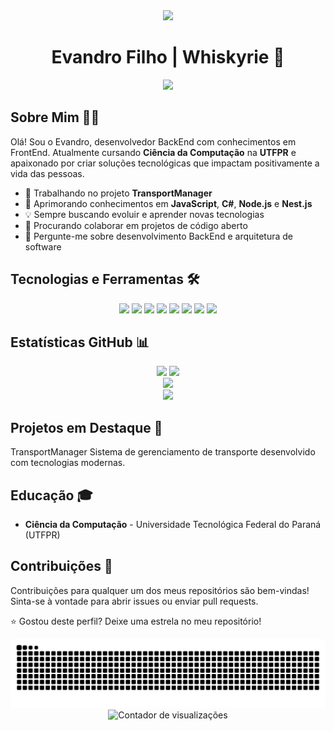 <div align="center">
  <img height="150" src="https://camo.githubusercontent.com/62da68eb62b1e5f175f7d1f0191dd89a653d7908feb22d37d4a0ab07365d6791/68747470733a2f2f6d656469612e67697068792e636f6d2f6d656469612f4d3967624264396e6244724f5475314d71782f67697068792e676966" />
</div>

<h1 align="center">Evandro Filho | Whiskyrie 🚀</h1>

<div align="center">
  <a href="https://github.com/DenverCoder1/readme-typing-svg">
    <img src="https://readme-typing-svg.herokuapp.com?font=Fira+Code&size=25&duration=3000&pause=1000&color=9645F4&center=true&vCenter=true&width=435&lines=Desenvolvedor+BackEnd;Estudante+de+Ciência+da+Computação;Apaixonado+por+Tecnologia" />
  </a>
</div>

## Sobre Mim 👨‍💻
Olá! Sou o Evandro, desenvolvedor BackEnd com conhecimentos em FrontEnd. Atualmente cursando **Ciência da Computação** na **UTFPR** e apaixonado por criar soluções tecnológicas que impactam positivamente a vida das pessoas.
* 🔭 Trabalhando no projeto **TransportManager**
* 🌱 Aprimorando conhecimentos em **JavaScript**, **C#**, **Node.js** e **Nest.js**
* 💡 Sempre buscando evoluir e aprender novas tecnologias
* 🚀 Procurando colaborar em projetos de código aberto
* 💬 Pergunte-me sobre desenvolvimento BackEnd e arquitetura de software

## Tecnologias e Ferramentas 🛠️

<div align="center">
  <img src="https://img.shields.io/badge/JavaScript-F7DF1E?style=for-the-badge&logo=javascript&logoColor=black" />
  <img src="https://img.shields.io/badge/Node.js-339933?style=for-the-badge&logo=nodedotjs&logoColor=white" />
  <img src="https://img.shields.io/badge/C%23-239120?style=for-the-badge&logo=c-sharp&logoColor=white" />
  <img src="https://img.shields.io/badge/Nest.js-E0234E?style=for-the-badge&logo=nestjs&logoColor=white" />
  <img src="https://img.shields.io/badge/MongoDB-4EA94B?style=for-the-badge&logo=mongodb&logoColor=white" />
  <img src="https://img.shields.io/badge/MySQL-005C84?style=for-the-badge&logo=mysql&logoColor=white" />
  <img src="https://img.shields.io/badge/VSCode-0078D4?style=for-the-badge&logo=visual%20studio%20code&logoColor=white" />
  <img src="https://img.shields.io/badge/GIT-E44C30?style=for-the-badge&logo=git&logoColor=white" />
</div>

## Estatísticas GitHub 📊

<div align="center">
  <img height="180em" src="https://github-readme-stats.vercel.app/api?username=Whiskyrie&show_icons=true&theme=radical&border_radius=20&include_all_commits=true&count_private=true&hide_border=true" />
  <img height="180em" src="https://github-readme-stats.vercel.app/api/top-langs?username=Whiskyrie&layout=compact&langs_count=8&theme=radical&border_radius=20&hide_border=true" />
</div>

<div align="center">
  <img height="180em" src="https://github-readme-streak-stats.herokuapp.com/?user=Whiskyrie&theme=radical&hide_border=true&border_radius=20" />
</div>

<div align="center">
  <img src="https://github-profile-trophy.vercel.app/?username=Whiskyrie&theme=radical&row=1&column=6&margin-w=15&margin-h=15" />
</div>

## Projetos em Destaque 💼
TransportManager
Sistema de gerenciamento de transporte desenvolvido com tecnologias modernas.
 <!-- Você pode adicionar mais projetos quando estiverem disponíveis --> 

## Educação 🎓
* **Ciência da Computação** - Universidade Tecnológica Federal do Paraná (UTFPR)

## Contribuições 🤝
Contribuições para qualquer um dos meus repositórios são bem-vindas! Sinta-se à vontade para abrir issues ou enviar pull requests.

⭐ Gostou deste perfil? Deixe uma estrela no meu repositório!

<div align="center">
  <img alt="GitHub Snake Animation" src="https://github.com/Whiskyrie/Whiskyrie/blob/output/github-contribution-grid-snake.svg"/>
</div>

<div align="center">
  <img src="https://komarev.com/ghpvc/?username=Whiskyrie&color=blueviolet&style=flat-square&label=Visualizações+do+Perfil" alt="Contador de visualizações" />
</div>
